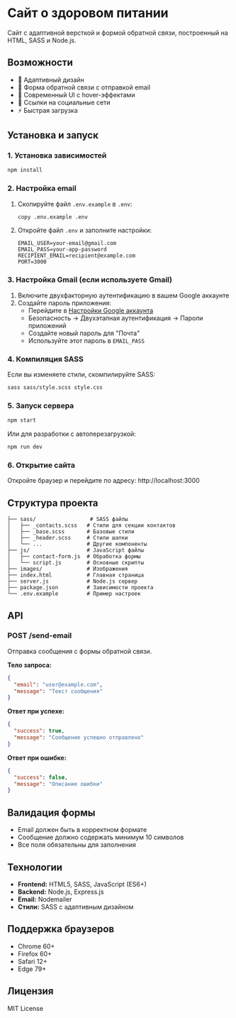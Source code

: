 # Сайт о здоровом питании

Сайт с адаптивной версткой и формой обратной связи, построенный на HTML, SASS и Node.js.

## Возможности

- 📱 Адаптивный дизайн
- 📧 Форма обратной связи с отправкой email
- 🎨 Современный UI с hover-эффектами
- 🔗 Ссылки на социальные сети
- ⚡ Быстрая загрузка

## Установка и запуск

### 1. Установка зависимостей

```bash
npm install
```

### 2. Настройка email

1. Скопируйте файл `.env.example` в `.env`:
   ```bash
   copy .env.example .env
   ```

2. Откройте файл `.env` и заполните настройки:
   ```env
   EMAIL_USER=your-email@gmail.com
   EMAIL_PASS=your-app-password
   RECIPIENT_EMAIL=recipient@example.com
   PORT=3000
   ```

### 3. Настройка Gmail (если используете Gmail)

1. Включите двухфакторную аутентификацию в вашем Google аккаунте
2. Создайте пароль приложения:
   - Перейдите в [Настройки Google аккаунта](https://myaccount.google.com/)
   - Безопасность → Двухэтапная аутентификация → Пароли приложений
   - Создайте новый пароль для "Почта"
   - Используйте этот пароль в `EMAIL_PASS`

### 4. Компиляция SASS

Если вы изменяете стили, скомпилируйте SASS:

```bash
sass sass/style.scss style.css
```

### 5. Запуск сервера

```bash
npm start
```

Или для разработки с автоперезагрузкой:

```bash
npm run dev
```

### 6. Открытие сайта

Откройте браузер и перейдите по адресу: http://localhost:3000

## Структура проекта

```
├── sass/                 # SASS файлы
│   ├── _contacts.scss   # Стили для секции контактов
│   ├── _base.scss       # Базовые стили
│   ├── _header.scss     # Стили шапки
│   └── ...              # Другие компоненты
├── js/                  # JavaScript файлы
│   ├── contact-form.js  # Обработка формы
│   └── script.js        # Основные скрипты
├── images/              # Изображения
├── index.html           # Главная страница
├── server.js            # Node.js сервер
├── package.json         # Зависимости проекта
└── .env.example         # Пример настроек
```

## API

### POST /send-email

Отправка сообщения с формы обратной связи.

**Тело запроса:**
```json
{
  "email": "user@example.com",
  "message": "Текст сообщения"
}
```

**Ответ при успехе:**
```json
{
  "success": true,
  "message": "Сообщение успешно отправлено"
}
```

**Ответ при ошибке:**
```json
{
  "success": false,
  "message": "Описание ошибки"
}
```

## Валидация формы

- Email должен быть в корректном формате
- Сообщение должно содержать минимум 10 символов
- Все поля обязательны для заполнения

## Технологии

- **Frontend:** HTML5, SASS, JavaScript (ES6+)
- **Backend:** Node.js, Express.js
- **Email:** Nodemailer
- **Стили:** SASS с адаптивным дизайном

## Поддержка браузеров

- Chrome 60+
- Firefox 60+
- Safari 12+
- Edge 79+

## Лицензия

MIT License